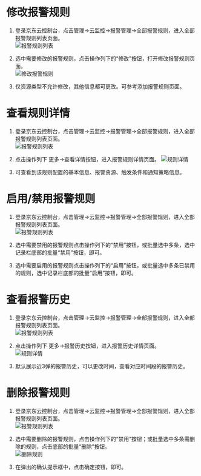 # 修改报警规则
1.	登录京东云控制台，点击管理->云监控->报警管理->全部报警规则，进入全部报警规则列表页面。  
![报警规则列表](../../../../image/Cloud-Monitor/8-qbbj.png)  

2.  选中需要修改的报警规则，点击操作列下的“修改”按钮，打开修改报警规则页面。  
![修改报警规则](../../../../image/Cloud-Monitor/10-bjgz-xg.png)  

3. 仅资源类型不允许修改，其他信息都可更改。可参考添加报警规则页面。

# 查看规则详情
1.	登录京东云控制台，点击管理->云监控->报警管理->全部报警规则，进入全部报警规则列表页面。  
![报警规则列表](../../../../image/Cloud-Monitor/8-qbbj-1.png)  

2.	点击操作列下 更多->查看详情按钮，进入报警规则详情页面。
![规则详情](../../../../image/Cloud-Monitor/10-bjgz-xq.png)  

3. 可查看到该规则配置的基本信息、报警资源、触发条件和通知策略信息。



# 启用/禁用报警规则  
1.	登录京东云控制台，点击管理->云监控->报警管理->全部报警规则，进入全部报警规则列表页面。  
![报警规则列表](../../../../image/Cloud-Monitor/8-qbbj-1.png)

2.	选中需要禁用的报警规则点击操作列下的“禁用”按钮，或批量选中多条，选中记录栏底部的批量“禁用”按钮，即可。  

3.	选中需要启用的报警规则点击操作列下的“启用”按钮，或批量选中多条已禁用的规则，选中记录栏底部的批量“启用”按钮，即可。

# 查看报警历史  
1.	登录京东云控制台，点击管理->云监控->报警管理->全部报警规则，进入全部报警规则列表页面。   
![报警规则列表](../../../../image/Cloud-Monitor/8-qbbj-1.png)

2.	点击操作列下 更多->报警历史按钮，进入报警历史详情页面。  
![规则详情](../../../../image/Cloud-Monitor/10-bjgz-bjls.png)  

3.	默认展示近3弹的报警历史，可以更改时间，查看对应时间段的报警历史。


# 删除报警规则
1.	登录京东云控制台，点击管理->云监控->报警管理->全部报警规则，进入全部报警规则列表页面。    
![报警规则列表](../../../../image/Cloud-Monitor/8-qbbj-1.png)  

2. 选中需要删除的报警规则，点击操作列下的“禁用”按钮；或批量选中多条需删除的规则，点击底部的批量“删除”按钮。  
![删除规则](../../../../image/Cloud-Monitor/8-qbbj.png)  

3. 在弹出的确认提示框中，点击确定按钮，即可。
